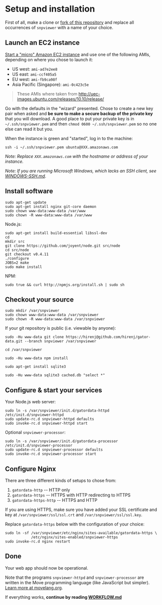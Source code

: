 # Setup and installation

First of all, make a clone or [fork of this repository](http://help.github.com/fork-a-repo/) and replace all occurrences of `snpviewer` with a name of your choice.

## Launch an EC2 instance

[Start a "micro" Amazon EC2 instance](https://console.aws.amazon.com/ec2/home) and use one of the following AMIs, depending on where you chose to launch it:

- US west: `ami-ad7e2ee8`
- US east: `ami-ccf405a5`
- EU west: `ami-fb9ca98f`
- Asia Pacific (Singapore): `ami-0c423c5e`

> These AMIs where taken from <http://uec-images.ubuntu.com/releases/10.10/release/>

Go with the defaults in the "wizard" presented. Chose to create a new key pair when asked and **be sure to make a secure backup of the private key** that you will download. A good place to put your private key is in `~/.ssh/snpviewer.pem` and then `chmod 0600 ~/.ssh/snpviewer.pem` so no one else can read it but you.

When the instance is green and "started", log in to the machine:

    ssh -i ~/.ssh/snpviewer.pem ubuntu@XXX.amazonaws.com

*Note: Replace `XXX.amazonaws.com` with the hostname or address of your instance.*

*Note: If you are running Microsoft Windows, which lacks an SSH client, see [WINDOWS-SSH.md](WINDOWS-SSH.md#readme)*.

## Install software

    sudo apt-get update
    sudo apt-get install nginx git-core daemon
    sudo chown www-data:www-data /var/www
    sudo chown -R www-data:www-data /var/www

Node.js:

    sudo apt-get install build-essential libssl-dev
    cd
    mkdir src
    git clone https://github.com/joyent/node.git src/node
    cd src/node
    git checkout v0.4.11
    ./configure
    JOBS=2 make
    sudo make install

NPM:

    sudo true && curl http://npmjs.org/install.sh | sudo sh

## Checkout your source

    sudo mkdir /var/snpviewer
    sudo chown www-data:www-data /var/snpviewer
    sudo chown -R www-data:www-data /var/snpviewer

If your git repository is public (i.e. viewable by anyone):

    sudo -Hu www-data git clone https://hirenj@github.com/hirenj/gator-data.git --branch snpviewer /var/snpviewer
    
    cd /var/snpviewer
        
    sudo -Hu www-data npm install

    sudo apt-get install sqlite3
    
    sudo -Hu www-data sqlite3 cached.db "select *"

## Configure & start your services

Your Node.js web server:

    sudo ln -s /var/snpviewer/init.d/gatordata-httpd /etc/init.d/snpviewer-httpd
    sudo update-rc.d snpviewer-httpd defaults
    sudo invoke-rc.d snpviewer-httpd start
    
Optional `snpviewer-processor`:
    
    sudo ln -s /var/snpviewer/init.d/gatordata-processor /etc/init.d/snpviewer-processor
    sudo update-rc.d snpviewer-processor defaults
    sudo invoke-rc.d snpviewer-processor start


## Configure Nginx

There are three different kinds of setups to chose from:

1. `gatordata-http` -- HTTP only
2. `gatordata-https` -- HTTPS with HTTP redirecting to HTTPS
3. `gatordata-https-http` -- HTTPS and HTTP

If you are using HTTPS, make sure you have added your SSL certificate and key at `/var/snpviewer/ssl/ssl.crt` and `/var/snpviewer/ssl/ssl.key`.

Replace `gatordata-https` below with the configuration of your choice:

    sudo ln -sf /var/snpviewer/etc/nginx/sites-available/gatordata-https \
                /etc/nginx/sites-enabled/snpviewer-https
    sudo invoke-rc.d nginx restart


## Done

Your web app should now be operational.

Note that the programs `snpviewer-httpd` and `snpviewer-processor` are written in the Move programming language (like JavaScript but simpler). [Learn more at movelang.org](http://movelang.org/).

If everything works, **continue by reading [WORKFLOW.md](https://github.com/hirenj/gator-data/blob/master/WORKFLOW.md#readme)**
